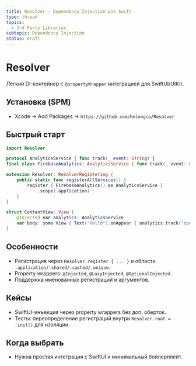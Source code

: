 ```yaml
---
title: Resolver — Dependency Injection для Swift
type: thread
topics:
  - 3rd Party Libraries
subtopic: Dependency Injection
status: draft
---
```


# Resolver

Лёгкий DI-контейнер с `@propertyWrapper` интеграцией для SwiftUI/UIKit.

## Установка (SPM)

- Xcode → Add Packages → `https://github.com/hmlongco/Resolver`

## Быстрый старт

```swift
import Resolver

protocol AnalyticsService { func track(_ event: String) }
final class FirebaseAnalytics: AnalyticsService { func track(_ event: String) {} }

extension Resolver: ResolverRegistering {
    public static func registerAllServices() {
        register { FirebaseAnalytics() as AnalyticsService }
            .scope(.application)
    }
}

struct ContentView: View {
    @Injected var analytics: AnalyticsService
    var body: some View { Text("Hello").onAppear { analytics.track("open") } }
}
```

## Особенности

- Регистрация через `Resolver.register { ... }` и области `.application/.shared/.cached/.unique`.
- Property wrappers: `@Injected`, `@LazyInjected`, `@OptionalInjected`.
- Поддержка именованных регистраций и аргументов.

## Кейсы

- SwiftUI-инъекция через property wrappers без доп. оберток.
- Тесты: переопределение регистраций внутри `Resolver.root = .init()` для изоляции.

## Когда выбрать

- Нужна простая интеграция с SwiftUI и минимальный бойлерплейт.




